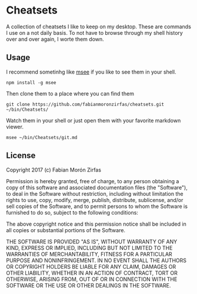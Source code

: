 # Cheatsets

A collection of cheatsets I like to keep on my desktop. These are commands I use on a not daily basis. To not have to browse through my shell history over and over again, I worte them down.

## Usage

I recommend sometinhg like [msee](https://www.npmjs.com/package/msee) if you like to see them in your shell.

    npm install -g msee

Then clone them to a place where you can find them

    git clone https://github.com/fabianmoronzirfas/cheatsets.git ~/bin/Cheatsets/

Watch them in your shell or just open them with your favorite markdown viewer.

    msee ~/bin/Cheatsets/git.md

## License

Copyright 2017 (c) Fabian Morón Zirfas

Permission is hereby granted, free of charge, to any person obtaining a copy
of this software and associated documentation files (the "Software"), to deal
in the Software without restriction, including without limitation the rights
to use, copy, modify, merge, publish, distribute, sublicense, and/or sell
copies of the Software, and to permit persons to whom the Software is
furnished to do so, subject to the following conditions:

The above copyright notice and this permission notice shall be included in all
copies or substantial portions of the Software.

THE SOFTWARE IS PROVIDED "AS IS", WITHOUT WARRANTY OF ANY KIND, EXPRESS OR
IMPLIED, INCLUDING BUT NOT LIMITED TO THE WARRANTIES OF MERCHANTABILITY,
FITNESS FOR A PARTICULAR PURPOSE AND NONINFRINGEMENT. IN NO EVENT SHALL THE
AUTHORS OR COPYRIGHT HOLDERS BE LIABLE FOR ANY CLAIM, DAMAGES OR OTHER
LIABILITY, WHETHER IN AN ACTION OF CONTRACT, TORT OR OTHERWISE, ARISING FROM,
OUT OF OR IN CONNECTION WITH THE SOFTWARE OR THE USE OR OTHER DEALINGS IN THE
SOFTWARE.
